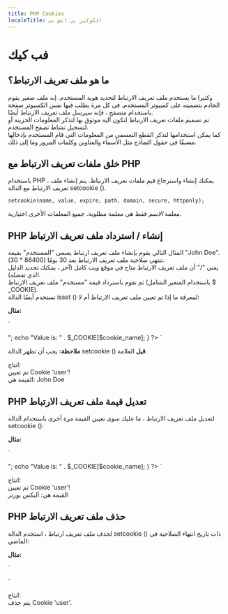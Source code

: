 ```yaml
---
title: PHP Cookies
localeTitle: الكوكيز بي اتش بي
---
```

# فب كيك

## ما هو ملف تعريف الارتباط؟

وكثيرا ما يستخدم ملف تعريف الارتباط لتحديد هوية المستخدم. إنه ملف صغير يقوم الخادم بتضمينه على كمبيوتر المستخدم. في كل مرة يطلب فيها نفس الكمبيوتر صفحة باستخدام متصفح ، فإنه سيرسل ملف تعريف الارتباط أيضًا.  
تم تصميم ملفات تعريف الارتباط لتكون آلية موثوق بها لتذكر المعلومات الحزينة أو لتسجيل نشاط تصفح المستخدم.  
كما يمكن استخدامها لتذكر القطع التعسفي من المعلومات التي قام المستخدم بإدخالها مسبقًا في حقول النماذج مثل الأسماء والعناوين وكلمات المرور وما إلى ذلك.

## خلق ملفات تعريف الارتباط مع PHP

باستخدام PHP ، يمكنك إنشاء واسترجاع قيم ملفات تعريف الارتباط. يتم إنشاء ملف تعريف الارتباط مع الدالة setcookie ().

`setcookie(name, value, expire, path, domain, secure, httponly);`

معلمة _الاسم_ فقط هي معلمة مطلوبة. جميع المعلمات الأخرى اختيارية.

## PHP إنشاء / استرداد ملف تعريف الارتباط

المثال التالي يقوم بإنشاء ملف تعريف ارتباط يسمى "المستخدم" بقيمة "John Doe".  
تنتهي صلاحية ملف تعريف الارتباط بعد 30 يومًا (86400 \* 30).  
يعني "/" أن ملف تعريف الارتباط متاح في موقع ويب كامل (آخر ، يمكنك تحديد الدليل الذي تفضله).  
ثم نقوم باسترداد قيمة "مستخدم" ملف تعريف الارتباط (باستخدام المتغير الشامل $ \_COOKIE).  
نستخدم أيضًا الدالة isset () لمعرفة ما إذا تم تعيين ملف تعريف الارتباط أم لا:

**مثال:**

 `<?php 
 $cookie_name = "user"; 
 $cookie_value = "John Doe"; 
 setcookie($cookie_name, $cookie_value, time() + (86400 * 30), "/");  // 86400 = 1 day 
 ?> 
 <html> 
 <body> 
 
 <?php 
 if(!isset($_COOKIE[$cookie_name])) { 
    echo "Cookie named '" . $cookie_name . "' is not set!"; 
 } else { 
    echo "Cookie '" . $cookie_name . "' is set!<br>"; 
    echo "Value is: " . $_COOKIE[$cookie_name]; 
 } 
 ?> 
 </body> 
 </html> 
` 

**ملاحظة:** يجب أن تظهر الدالة setcookie () **قبل** العلامة.

انتاج:  
تم تعيين Cookie 'user'!  
القيمة هي: John Doe

## PHP تعديل قيمة ملف تعريف الارتباط

لتعديل ملف تعريف الارتباط ، ما عليك سوى تعيين القيمة مرة أخرى باستخدام الدالة setcookie ():

**مثال:**

 `<?php 
 $cookie_name = "user"; 
 $cookie_value = "Jane Porter"; 
 setcookie($cookie_name, $cookie_value, time() + (86400 * 30), "/"); 
 ?> 
 <html> 
 <body> 
 
 <?php 
 if(!isset($_COOKIE[$cookie_name])) { 
    echo "Cookie named '" . $cookie_name . "' is not set!"; 
 } else { 
    echo "Cookie '" . $cookie_name . "' is set!<br>"; 
    echo "Value is: " . $_COOKIE[$cookie_name]; 
 } 
 ?> 
 
 </body> 
 </html> 
` 

انتاج:  
تم تعيين Cookie 'user'!  
القيمة هي: أليكس بورتر

## PHP حذف ملف تعريف الارتباط

لحذف ملف تعريف ارتباط ، استخدم الدالة setcookie () ذات تاريخ انتهاء الصلاحية في الماضي:

**مثال:**

 `<?php 
 // set the expiration date to one hour ago 
 setcookie("user", "", time() - 3600); 
 ?> 
 <html> 
 <body> 
 
 <?php 
 echo "Cookie 'user' is deleted."; 
 ?> 
 
 </body> 
 </html> 
` 

انتاج:  
يتم حذف Cookie 'user'.